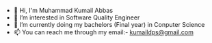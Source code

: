 - 👋 Hi, I'm Muhammad Kumail Abbas
- 👀 I’m interested in Software Quality Engineer
- 🌱 I’m currently doing my bachelors (Final year) in Conputer Science
- 📫 You can reach me through my email:- kumaildps@gmail.com


<!---
MKumailAbbas/MKumailAbbas is a ✨ special ✨ repository because its `README.md` (this file) appears on your GitHub profile.
You can click the Preview link to take a look at your changes.
--->

